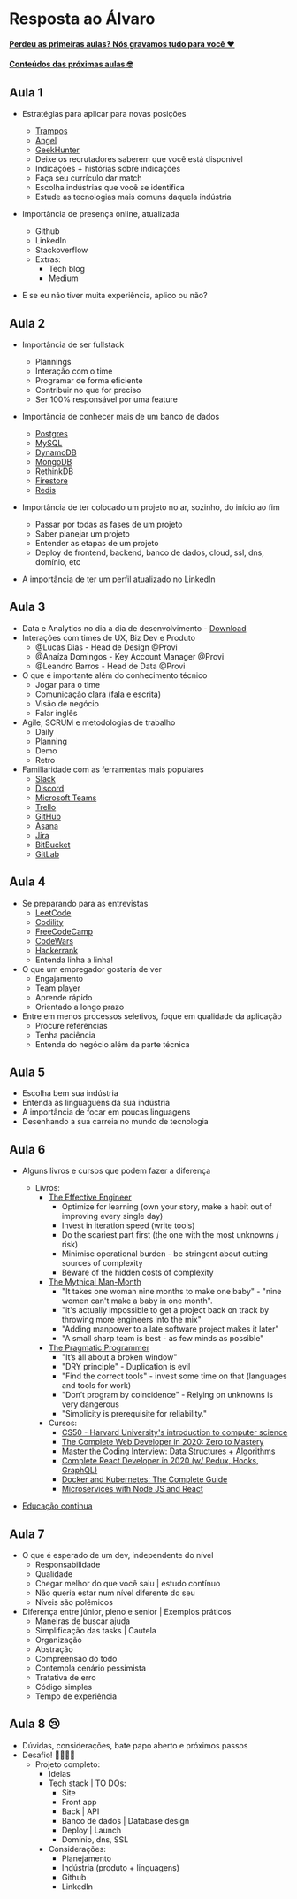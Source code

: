 # Resposta ao Álvaro

#### [Perdeu as primeiras aulas? Nós gravamos tudo para você ❤️](https://www.youtube.com/playlist?list=PLE-tCpjugFWrwZ-heBh-NHVGim_2a_u1U)

#### [Conteúdos das próximas aulas 🤓](https://firebasestorage.googleapis.com/v0/b/provi-public/o/Resposta%20pro%20A%CC%81lvaro.pdf?alt=media&token=170ca7bb-96c7-4c24-b032-6ee1c74f9586)

## Aula 1

- Estratégias para aplicar para novas posições

  - [Trampos](https://trampos.co/)
  - [Angel](https://angel.co/)
  - [GeekHunter](https://www.geekhunter.com.br/)
  - Deixe os recrutadores saberem que você está disponível
  - Indicações + histórias sobre indicações
  - Faça seu currículo dar match
  - Escolha indústrias que você se identifica
  - Estude as tecnologias mais comuns daquela indústria

- Importância de presença online, atualizada
  - Github
  - LinkedIn
  - Stackoverflow
  - Extras:
    - Tech blog
    - Medium
- E se eu não tiver muita experiência, aplico ou não?

## Aula 2

- Importância de ser fullstack

  - Plannings
  - Interação com o time
  - Programar de forma eficiente
  - Contribuir no que for preciso
  - Ser 100% responsável por uma feature

- Importância de conhecer mais de um banco de dados

  - [Postgres](https://www.postgresql.org/)
  - [MySQL](https://www.mysql.com/)
  - [DynamoDB](https://aws.amazon.com/dynamodb/)
  - [MongoDB](https://www.mongodb.com/cloud)
  - [RethinkDB](https://rethinkdb.com/)
  - [Firestore](https://firebase.google.com/docs/firestore)
  - [Redis](https://redis.io/)

- Importância de ter colocado um projeto no ar, sozinho, do início ao fim

  - Passar por todas as fases de um projeto
  - Saber planejar um projeto
  - Entender as etapas de um projeto
  - Deploy de frontend, backend, banco de dados, cloud, ssl, dns, domínio, etc

- A importância de ter um perfil atualizado no LinkedIn

## Aula 3

- Data e Analytics no dia a dia de desenvolvimento - [Download](https://firebasestorage.googleapis.com/v0/b/provi-public/o/Analytics%20e%20Desenvolvimento.pdf?alt=media)
- Interações com times de UX, Biz Dev e Produto
  - @Lucas Dias - Head de Design @Provi
  - @Anaíza Domingos - Key Account Manager @Provi
  - @Leandro Barros - Head de Data @Provi
- O que é importante além do conhecimento técnico
  - Jogar para o time
  - Comunicação clara (fala e escrita)
  - Visão de negócio
  - Falar inglês
- Agile, SCRUM e metodologias de trabalho
  - Daily
  - Planning
  - Demo
  - Retro
- Familiaridade com as ferramentas mais populares
  - [Slack](https://slack.com/intl/en-br/)
  - [Discord](https://discordapp.com/)
  - [Microsoft Teams](https://teamsdemo.office.com/)
  - [Trello](https://trello.com/)
  - [GitHub](https://github.com/)
  - [Asana](https://asana.com/)
  - [Jira](https://www.atlassian.com/software/jira)
  - [BitBucket](https://bitbucket.org/)
  - [GitLab](https://about.gitlab.com/)

## Aula 4

- Se preparando para as entrevistas
  - [LeetCode](https://leetcode.com/)
  - [Codility](https://www.codility.com/)
  - [FreeCodeCamp](https://www.freecodecamp.org/learn)
  - [CodeWars](https://www.codewars.com/)
  - [Hackerrank](https://www.hackerrank.com/)
  - Entenda linha a linha!
- O que um empregador gostaria de ver
  - Engajamento
  - Team player
  - Aprende rápido
  - Orientado a longo prazo
- Entre em menos processos seletivos, foque em qualidade da aplicação
  - Procure referências
  - Tenha paciência
  - Entenda do negócio além da parte técnica

## Aula 5

- Escolha bem sua indústria
- Entenda as linguaguens da sua indústria
- A importância de focar em poucas linguagens
- Desenhando a sua carreia no mundo de tecnologia

## Aula 6

- Alguns livros e cursos que podem fazer a diferença

  - Livros:
    - [The Effective Engineer](https://www.amazon.com.br/Effective-Engineer-Engineering-Disproportionate-Meaningful/dp/0996128107?tag=lomadee0850009731-20&ascsubtag=226536112767z176z1590855652543&lmdsid=525436112767-176-1590855652543)
      - Optimize for learning (own your story, make a habit out of improving every single day)
      - Invest in iteration speed (write tools)
      - Do the scariest part first (the one with the most unknowns / risk)
      - Minimise operational burden - be stringent about cutting sources of complexity
      - Beware of the hidden costs of complexity
    - [The Mythical Man-Month](https://www.amazon.com.br/Mythical-Man-Month-Software-Engineering-Anniversary/dp/0201835959?tag=lomadee0850009731-20&ascsubtag=226536112767z176z1590855698885&lmdsid=988836112767-176-1590855698885)
      - "It takes one woman nine months to make one baby" - "nine women can't make a baby in one month".
      - "it's actually impossible to get a project back on track by throwing more engineers into the mix"
      - "Adding manpower to a late software project makes it later"
      - "A small sharp team is best - as few minds as possible"
    - [The Pragmatic Programmer](https://www.amazon.com.br/Pragmatic-Programmer-journey-mastery-Anniversary-ebook/dp/B07VRS84D1/ref=asc_df_B07VRS84D1/?tag=googleshopp00-20&linkCode=df0&hvadid=405172837347&hvpos=&hvnetw=g&hvrand=14571410684808691160&hvpone=&hvptwo=&hvqmt=&hvdev=c&hvdvcmdl=&hvlocint=&hvlocphy=1001773&hvtargid=pla-814973576060&psc=1)
      - "It’s all about a broken window"
      - "DRY principle" - Duplication is evil
      - "Find the correct tools" - invest some time on that (languages and tools for work)
      - "Don’t program by coincidence" - Relying on unknowns is very dangerous
      - "Simplicity is prerequisite for reliability."
    - Cursos:
      - [CS50 - Harvard University's introduction to computer science](https://www.youtube.com/watch?v=e9Eds2Rc_x8&list=PLhQjrBD2T381L3iZyDTxRwOBuUt6m1FnW)
      - [The Complete Web Developer in 2020: Zero to Mastery
        ](https://www.udemy.com/course/the-complete-web-developer-zero-to-mastery/)
      - [Master the Coding Interview: Data Structures + Algorithms
        ](https://www.udemy.com/course/master-the-coding-interview-data-structures-algorithms/)
      - [Complete React Developer in 2020 (w/ Redux, Hooks, GraphQL)
        ](https://www.udemy.com/course/complete-react-developer-zero-to-mastery/)
      - [Docker and Kubernetes: The Complete Guide
        ](https://www.udemy.com/course/docker-and-kubernetes-the-complete-guide/)
      - [Microservices with Node JS and React
        ](https://www.udemy.com/course/microservices-with-node-js-and-react/)

- [Educação continua](https://www.freecodecamp.org/news/stack-overflow-developer-survey-2020-programming-language-framework-salary-data/#how-often-do-developers-learn-new-technologies)

## Aula 7

- O que é esperado de um dev, independente do nível
  - Responsabilidade
  - Qualidade
  - Chegar melhor do que você saiu | estudo contínuo
  - Não queria estar num nível diferente do seu
  - Níveis são polêmicos
- Diferença entre júnior, pleno e senior | Exemplos práticos
  - Maneiras de buscar ajuda
  - Simplificação das tasks | Cautela
  - Organização
  - Abstração
  - Compreensão do todo
  - Contempla cenário pessimista
  - Tratativa de erro
  - Código simples
  - Tempo de experiência
  
## Aula 8 😢
  - Dúvidas, considerações, bate papo aberto e próximos passos
  - Desafio! 🥋🥋🥋🥋
    - Projeto completo:
      - Ideias
      - Tech stack | TO DOs:
        - Site
        - Front app
        - Back | API
        - Banco de dados | Database design
        - Deploy | Launch
        - Domínio, dns, SSL
      - Considerações:
        - Planejamento
        - Indústria (produto + linguagens)
        - Github
        - LinkedIn

